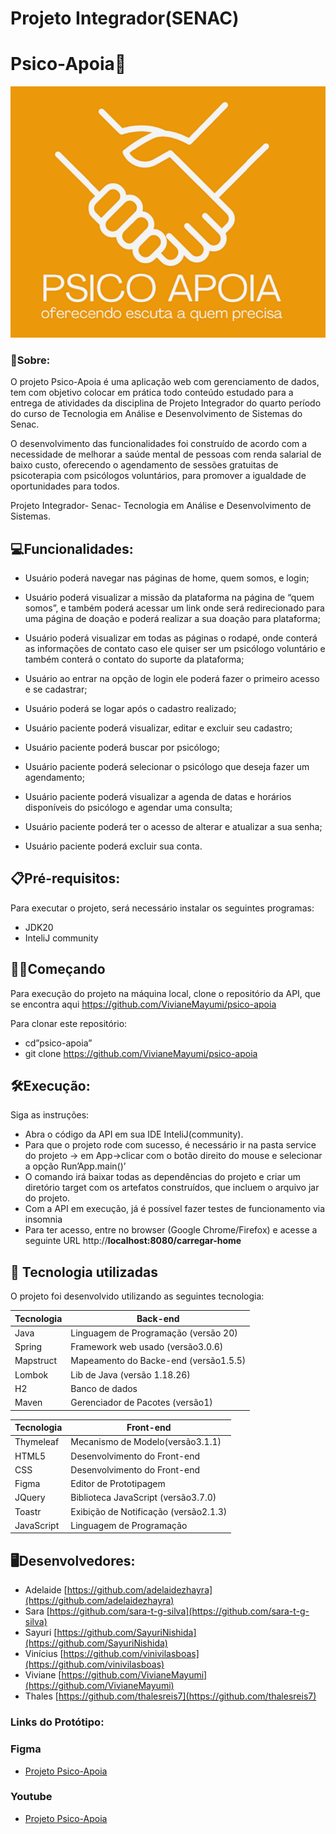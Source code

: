 # Projeto Integrador(SENAC)

# Psico-Apoia🤝

![Untitled](https://raw.githubusercontent.com/VivianeMayumi/psico-apoia/dev/src/main/resources/static/img/logo_home.png)


### 📖Sobre:

O projeto Psico-Apoia é uma aplicação web com gerenciamento de dados, tem com objetivo colocar em prática todo conteúdo estudado para a entrega de atividades da disciplina de Projeto Integrador do quarto período do curso de Tecnologia em Análise e Desenvolvimento de Sistemas do Senac.

O desenvolvimento das funcionalidades foi construído de acordo com a necessidade de melhorar a saúde mental de pessoas com renda salarial de baixo custo, oferecendo o agendamento de sessões gratuitas de psicoterapia com psicólogos voluntários, para promover a igualdade de oportunidades para todos.

Projeto Integrador- Senac- Tecnologia em Análise e Desenvolvimento de Sistemas.

## 💻Funcionalidades:

- Usuário poderá navegar nas páginas de home, quem somos, e login;

- Usuário poderá visualizar a missão da plataforma na página de “quem somos”,  e também poderá acessar um link onde será redirecionado para uma  página de doação e  poderá realizar a sua doação para plataforma;

- Usuário poderá visualizar em todas as páginas o rodapé, onde conterá as  informações de contato caso ele quiser ser um psicólogo voluntário e também conterá o contato do suporte da plataforma;

- Usuário ao entrar na opção de login ele poderá fazer o primeiro acesso e se cadastrar;

- Usuário poderá se logar após o cadastro realizado;

- Usuário paciente poderá visualizar, editar e excluir seu cadastro;

- Usuário paciente poderá buscar por psicólogo;

- Usuário paciente poderá selecionar o psicólogo que deseja fazer um agendamento;

- Usuário paciente  poderá visualizar a agenda de datas e horários disponíveis do psicólogo e agendar uma consulta;

- Usuário paciente poderá ter o acesso de alterar e atualizar a sua senha;

- Usuário paciente poderá excluir sua conta.

## 

## 📋Pré-requisitos:

Para executar o projeto, será necessário instalar os seguintes programas:

- JDK20
- InteliJ community



## 👷🏻Começando

Para execução do projeto na máquina local, clone o repositório da API, que se encontra aqui  https://github.com/VivianeMayumi/psico-apoia

Para clonar este repositório:

- cd”psico-apoia”
- git clone https://github.com/VivianeMayumi/psico-apoia

## 🛠️Execução:

Siga as instruções:

- Abra o código da API em sua IDE InteliJ(community).
- Para que o projeto rode com sucesso, é necessário ir na pasta service do projeto → em App→clicar com o botão direito do mouse e selecionar a opção Run’App.main()’
- O comando irá baixar todas as dependências do projeto e criar um diretório target com os artefatos construídos, que incluem o arquivo jar do projeto.
- Com a API em execução, já é possível fazer testes de funcionamento via insomnia
- Para ter acesso, entre no browser (Google Chrome/Firefox) e acesse a seguinte URL http://**localhost:8080/carregar-home**

## 🚀 Tecnologia utilizadas

O projeto foi desenvolvido utilizando as seguintes tecnologia:

| Tecnologia | Back-end |
| --- | --- |
| Java | Linguagem de Programação (versão 20) |
| Spring | Framework web usado (versão3.0.6) |
| Mapstruct | Mapeamento do Backe-end (versão1.5.5) |
| Lombok | Lib de Java (versão 1.18.26) |
| H2 | Banco de dados  |
| Maven | Gerenciador de Pacotes (versão1) |

| Tecnologia | Front-end |
| --- | --- |
| Thymeleaf | Mecanismo de Modelo(versão3.1.1) |
| HTML5 | Desenvolvimento do Front-end |
| CSS | Desenvolvimento do Front-end |
| Figma | Editor de Prototipagem |
| JQuery | Biblioteca JavaScript (versão3.7.0) |
| Toastr | Exibição de Notificação (versão2.1.3) |
| JavaScript | Linguagem de Programação |

## 🖥️Desenvolvedores:

- Adelaide [https://github.com/adelaidezhayra](https://github.com/adelaidezhayra)
- Sara  [https://github.com/sara-t-g-silva](https://github.com/sara-t-g-silva)
- Sayuri [https://github.com/SayuriNishida](https://github.com/SayuriNishida)
- Vinícius [https://github.com/vinivilasboas](https://github.com/vinivilasboas)
- Viviane [https://github.com/VivianeMayumi](https://github.com/VivianeMayumi)
- Thales [https://github.com/thalesreis7](https://github.com/thalesreis7)


### **Links do Protótipo:**
### Figma
- [Projeto Psico-Apoia](https://www.figma.com/file/5Qgnlb4bif02muZjrxCVsX/PSICO-APOIA-FINAL-2%C2%AAENTREGA?type=design&node-id=0%3A1&t=yDJoWnupUdKHKgpk-1)

### Youtube
- [Projeto Psico-Apoia](https://www.youtube.com/watch?v=i_8oWOo4A8U&t=1s&ab_channel=SaraThaise)